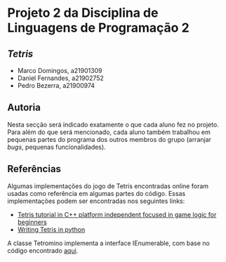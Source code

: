 # Projeto 2 da Disciplina de Linguagens de Programação 2

## *Tetris*

* Marco Domingos, a21901309  
* Daniel Fernandes, a21902752  
* Pedro Bezerra, a21900974  

## Autoria
Nesta secção será indicado exatamente o que cada aluno fez no projeto. Para além
do que será mencionado, cada aluno também trabalhou em pequenas partes do
programa dos outros membros do grupo (arranjar *bugs*, pequenas
funcionalidades).


## Referências
Algumas implementações do jogo de Tetris encontradas online foram usadas como referência em algumas partes do código. Essas implementações podem ser 
encontradas nos seguintes links:
* [Tetris tutorial in C++ platform independent focused in game logic for beginners][linkTetris1]  
* [Writing Tetris in python][linkTetris2]  
  
A classe Tetromino implementa a interface IEnumerable, com base no código 
encontrado [aqui][linkIEnum].


[linkIEnum]: https://stackoverflow.com/questions/13135443/how-to-make-the-class-as-an-ienumerable-in-c
[linkTetris1]: https://javilop.com/gamedev/tetris-tutorial-in-c-platform-independent-focused-in-game-logic-for-beginners/
[linkTetris2]: https://levelup.gitconnected.com/writing-tetris-in-python-2a16bddb5318